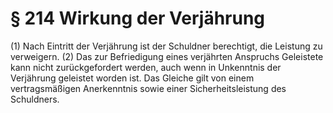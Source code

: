 # § 214 Wirkung der Verjährung
(1) Nach Eintritt der Verjährung ist der Schuldner berechtigt, die Leistung zu verweigern.
(2) Das zur Befriedigung eines verjährten Anspruchs Geleistete kann nicht zurückgefordert werden, auch wenn in Unkenntnis der Verjährung geleistet worden ist. Das Gleiche gilt von einem vertragsmäßigen Anerkenntnis sowie einer Sicherheitsleistung des Schuldners.